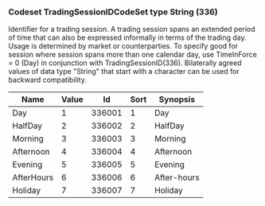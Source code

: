 ### Codeset TradingSessionIDCodeSet type String (336)

Identifier for a trading session.
A trading session spans an extended period of time that can also be expressed informally in terms of the trading day. Usage is determined by market or counterparties.
To specify good for session where session spans more than one calendar day, use TimeInForce = 0 (Day) in conjunction with TradingSessionID(336).
Bilaterally agreed values of data type "String" that start with a character can be used for backward compatibility.

| Name       | Value | Id     | Sort | Synopsis    |
|------------|-------|--------|------|-------------|
| Day        | 1     | 336001 | 1    | Day         |
| HalfDay    | 2     | 336002 | 2    | HalfDay     |
| Morning    | 3     | 336003 | 3    | Morning     |
| Afternoon  | 4     | 336004 | 4    | Afternoon   |
| Evening    | 5     | 336005 | 5    | Evening     |
| AfterHours | 6     | 336006 | 6    | After-hours |
| Holiday    | 7     | 336007 | 7    | Holiday     |

